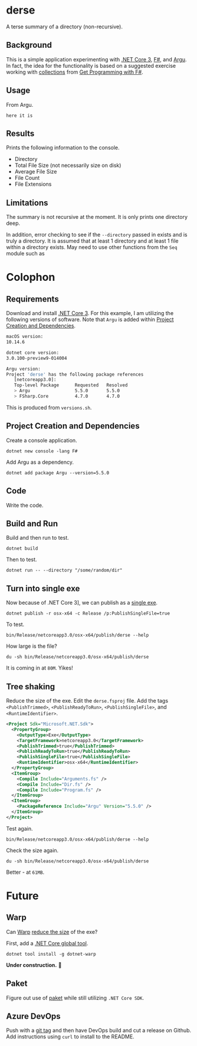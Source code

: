 # derse

A terse summary of a directory (non-recursive).

## Background

This is a simple application experimenting with [.NET Core 3](https://dotnet.microsoft.com/download/dotnet-core/3.0), [F#](https://fsharp.org/), and [Argu](https://fsprojects.github.io/Argu/). In fact, the idea for the functionality is based on a suggested exercise working with [collections](https://livebook.manning.com/book/get-programming-with-f-sharp/chapter-16/) from [Get Programming with F#](https://www.manning.com/books/get-programming-with-f-sharp).

## Usage

From Argu.

```
here it is
```

## Results

Prints the following information to the console.

- Directory
- Total File Size (not necessarily size on disk)
- Average File Size
- File Count
- File Extensions

## Limitations

The summary is not recursive at the moment. It is only prints one directory deep.

In addition, error checking to see if the `--directory` passed in exists and is truly a directory. It is assumed that at least 1 directory and at least 1 file within a directory exists. May need to use other functions from the `Seq` module such as

# Colophon

## Requirements

Download and install [.NET Core 3](https://dotnet.microsoft.com/download/dotnet-core/3.0). For this example, I am utilizing the following versions of software. Note that `Argu` is added within [Project Creation and Dependencies](#project-creation-and-dependencies).

```sh
macOS version:
10.14.6

dotnet core version:
3.0.100-preview9-014004

Argu version:
Project 'derse' has the following package references
   [netcoreapp3.0]:
   Top-level Package      Requested   Resolved
   > Argu                 5.5.0       5.5.0
   > FSharp.Core          4.7.0       4.7.0
```

This is produced from `versions.sh`.

## Project Creation and Dependencies

Create a console application.

```
dotnet new console -lang F#
```

Add Argu as a dependency.

```
dotnet add package Argu --version=5.5.0
```

## Code

Write the code.

## Build and Run

Build and then run to test.

```
dotnet build
```

Then to test.

```
dotnet run -- --directory "/some/random/dir"
```

## Turn into single exe

Now because of .NET Core 3], we can publish as a [single exe](https://devblogs.microsoft.com/dotnet/announcing-net-core-3-0-preview-5/).

```
dotnet publish -r osx-x64 -c Release /p:PublishSingleFile=true
```

To test.

```
bin/Release/netcoreapp3.0/osx-x64/publish/derse --help
```

How large is the file?

```
du -sh bin/Release/netcoreapp3.0/osx-x64/publish/derse
```

It is coming in at `80M`. Yikes!

## Tree shaking

Reduce the size of the exe. Edit the `derse.fsproj` file. Add the tags `<PublishTrimmed>`, `<PublishReadyToRun>`, `<PublishSingleFile>`, and `<RuntimeIdentifier>`.

```xml
<Project Sdk="Microsoft.NET.Sdk">
  <PropertyGroup>
    <OutputType>Exe</OutputType>
    <TargetFramework>netcoreapp3.0</TargetFramework>
    <PublishTrimmed>true</PublishTrimmed>
    <PublishReadyToRun>true</PublishReadyToRun>
    <PublishSingleFile>true</PublishSingleFile>
    <RuntimeIdentifier>osx-x64</RuntimeIdentifier>
  </PropertyGroup>
  <ItemGroup>
    <Compile Include="Arguments.fs" />
    <Compile Include="Dir.fs" />
    <Compile Include="Program.fs" />
  </ItemGroup>
  <ItemGroup>
    <PackageReference Include="Argu" Version="5.5.0" />
  </ItemGroup>
</Project>
```

Test again.

```
bin/Release/netcoreapp3.0/osx-x64/publish/derse --help
```

Check the size again.

```
du -sh bin/Release/netcoreapp3.0/osx-x64/publish/derse
```

Better - at `61MB`.

# Future

## Warp

Can [Warp](https://github.com/dgiagio/warp) [reduce the size](https://www.hanselman.com/blog/BrainstormingCreatingASmallSingleSelfcontainedExecutableOutOfANETCoreApplication.aspx) of the exe?

First, add a [.NET Core global tool](https://docs.microsoft.com/en-us/dotnet/core/tools/global-tools).

```
dotnet tool install -g dotnet-warp
```

**Under construction.**
:construction:

## Paket

Figure out use of [paket](https://fsprojects.github.io/Paket/) while still utilizing `.NET Core SDK`.

## Azure DevOps

Push with a [git tag]() and then have DevOps build and cut a release on Github. Add instructions using `curl` to install to the README.
